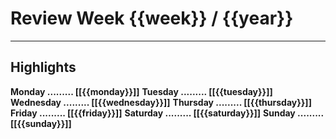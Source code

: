 # Review Week {{week}} / {{year}}

---

## Highlights

**Monday     .........  [[{{monday}}]]**
**Tuesday    .........  [[{{tuesday}}]]**
**Wednesday  .........  [[{{wednesday}}]]**
**Thursday   .........  [[{{thursday}}]]**
**Friday     .........  [[{{friday}}]]**
**Saturday   .........  [[{{saturday}}]]**
**Sunday     .........  [[{{sunday}}]]**

